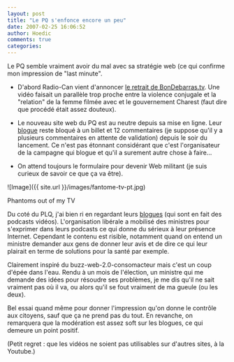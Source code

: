 ```yaml
---
layout: post
title: "Le PQ s'enfonce encore un peu"
date: 2007-02-25 16:06:52
author: Hoedic
comments: true
categories: 
---
```



Le PQ semble vraiment avoir du mal avec sa stratégie web (ce qui confirme mon impression de "last minute".

-  D'abord Radio-Can vient d'annoncer [le retrait de BonDebarras.tv](http://www.radio-canada.ca/nouvelles/electionsQc2007/2007/02/23/026-PQ-Pub-Internet.shtml). Une vidéo faisait un parallèle trop proche entre la violence conjugale et la "relation" de la femme filmée avec et le gouvernement Charest (faut dire que procédé était assez douteux).

-  Le nouveau site web du PQ est au neutre depuis sa mise en ligne. Leur [blogue](http://campagne2.pq.org/?menu=6&q=blog) reste bloqué à un billet et 12 commentaires (je suppose qu'il y a plusieurs commentaires en attente de validation) depuis le soir du lancement. Ce n'est pas étonnant considérant que c'est l'organisateur de la campagne qui blogue et qu'il a surement autre chose à faire...

-  On attend toujours le formulaire pour devenir Web militant (je suis curieux de savoir ce que ça va être).

![Image]({{ site.url }}/images/fantome-tv-pt.jpg)
<div class="photoattrib">Phantoms out of my TV</div>



Du coté du PLQ, j'ai bien ri en regardant leurs [blogues](http://blogue.plq.org/) (qui sont en fait des podcasts vidéos). L'organisation libérale a mobilisé des ministres pour s'exprimer dans leurs podcasts ce qui donne du sérieux à leur présence Internet. Cependant le contenu est risible, notamment quand on entend un ministre demander aux gens de donner leur avis et de dire ce qui leur plairait en terme de solutions pour la santé par exemple.

Clairement inspiré du buzz-web-2.0-consomacteur mais c'est un coup d'épée dans l'eau. Rendu à un mois de l'élection, un ministre qui me demande des idées pour résoudre ses problèmes, je me dis qu'il ne sait vraiment pas où il va, ou alors qu'il se fout vraiment de ma gueule (ou les deux).

Bel essai quand même pour donner l'impression qu'on donne le contrôle aux citoyens, sauf que ça ne prend pas du tout. En revanche, on remarquera que la modération est assez soft sur les blogues, ce qui demeure un point positif.

(Petit regret : que les vidéos ne soient pas utilisables sur d'autres sites, à la Youtube.)